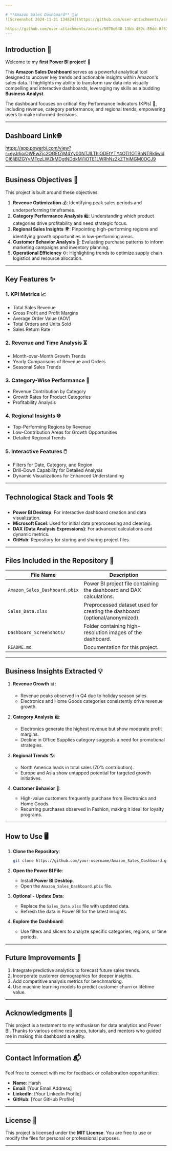 ```yaml
---

# **Amazon Sales Dashboard** 🚀📊  
![Screenshot 2024-11-21 134824](https://github.com/user-attachments/assets/2baf88af-8e9d-4c66-af55-82b8a8880574)

https://github.com/user-attachments/assets/5070e648-13bb-459c-89dd-0f5714793c9f
---
```


## **Introduction** 🌟  

Welcome to my **first Power BI project**! 🎉  

This **Amazon Sales Dashboard** serves as a powerful analytical tool designed to uncover key trends and actionable insights within Amazon's sales data. It highlights my ability to transform raw data into visually compelling and interactive dashboards, leveraging my skills as a budding **Business Analyst**.  

The dashboard focuses on critical Key Performance Indicators (KPIs) 🧮, including revenue, category performance, and regional trends, empowering users to make informed decisions.  

---
## **Dashboard Link**🌐 
https://app.powerbi.com/view?r=eyJrIjoiOWEwZjc2OGEtZjM4Yy00NTJlLThlODEtYTY4OTI1OTBhNTRkIiwidCI6IjBlZGYyMTgzLWZkMDgtNDdkMi1iOTE1LWRhNzZkZThjMGM0OCJ9

---
## **Business Objectives** 🎯  

This project is built around these objectives:  

1. **Revenue Optimization** 💰: Identifying peak sales periods and underperforming timeframes.  
2. **Category Performance Analysis** 🛍️: Understanding which product categories drive profitability and need strategic focus.  
3. **Regional Sales Insights** 🌍: Pinpointing high-performing regions and identifying growth opportunities in low-performing areas.  
4. **Customer Behavior Analysis** 👥: Evaluating purchase patterns to inform marketing campaigns and inventory planning.  
5. **Operational Efficiency** ⚙️: Highlighting trends to optimize supply chain logistics and resource allocation.  

---

## **Key Features** ✨  

### **1. KPI Metrics** 📈  
   - Total Sales Revenue  
   - Gross Profit and Profit Margins  
   - Average Order Value (AOV)  
   - Total Orders and Units Sold  
   - Sales Return Rate  

### **2. Revenue and Time Analysis** ⏳  
   - Month-over-Month Growth Trends  
   - Yearly Comparisons of Revenue and Orders  
   - Seasonal Sales Trends  

### **3. Category-Wise Performance** 🛒  
   - Revenue Contribution by Category  
   - Growth Rates for Product Categories  
   - Profitability Analysis  

### **4. Regional Insights** 🌐  
   - Top-Performing Regions by Revenue  
   - Low-Contribution Areas for Growth Opportunities  
   - Detailed Regional Trends  

### **5. Interactive Features** 🖱️  
   - Filters for Date, Category, and Region  
   - Drill-Down Capability for Detailed Analysis  
   - Dynamic Visualizations for Enhanced Understanding  

---

## **Technological Stack and Tools** 🛠️  

- **Power BI Desktop**: For interactive dashboard creation and data visualization.  
- **Microsoft Excel**: Used for initial data preprocessing and cleaning.  
- **DAX (Data Analysis Expressions)**: For advanced calculations and dynamic metrics.  
- **GitHub**: Repository for storing and sharing project files.  

---

## **Files Included in the Repository** 📂  

| **File Name**                  | **Description**                                                                 |  
|--------------------------------|---------------------------------------------------------------------------------|  
| `Amazon_Sales_Dashboard.pbix`  | Power BI project file containing the dashboard and DAX calculations.            |  
| `Sales_Data.xlsx`              | Preprocessed dataset used for creating the dashboard (optional/anonymized).     |  
| `Dashboard_Screenshots/`       | Folder containing high-resolution images of the dashboard.                      |  
| `README.md`                    | Documentation for this project.                                                |  

---

## **Business Insights Extracted** 💡  

1. **Revenue Growth** 📊:  
   - Revenue peaks observed in Q4 due to holiday season sales.  
   - Electronics and Home Goods categories consistently drive revenue growth.  

2. **Category Analysis** 🛍️:  
   - Electronics generate the highest revenue but show moderate profit margins.  
   - Decline in Office Supplies category suggests a need for promotional strategies.  

3. **Regional Trends** 🌎:  
   - North America leads in total sales (70% contribution).  
   - Europe and Asia show untapped potential for targeted growth initiatives.  

4. **Customer Behavior** 👥:  
   - High-value customers frequently purchase from Electronics and Home Goods.  
   - Recurring purchases observed in Fashion, making it ideal for loyalty programs.  

---

## **How to Use** 🖥️  

1. **Clone the Repository**:  
   ```bash  
   git clone https://github.com/your-username/Amazon_Sales_Dashboard.git  
   ```  

2. **Open the Power BI File**:  
   - Install **Power BI Desktop**.  
   - Open the `Amazon_Sales_Dashboard.pbix` file.  

3. **Optional - Update Data**:  
   - Replace the `Sales_Data.xlsx` file with updated data.  
   - Refresh the data in Power BI for the latest insights.  

4. **Explore the Dashboard**:  
   - Use filters and slicers to analyze specific categories, regions, or time periods.  

---

## **Future Improvements** 🔮  

1. Integrate predictive analytics to forecast future sales trends.  
2. Incorporate customer demographics for deeper insights.  
3. Add competitive analysis metrics for benchmarking.  
4. Use machine learning models to predict customer churn or lifetime value.  

---

## **Acknowledgments** 🙏  

This project is a testament to my enthusiasm for data analytics and Power BI. Thanks to various online resources, tutorials, and mentors who guided me in making this dashboard a reality.  

---

## **Contact Information** 📬  

Feel free to connect with me for feedback or collaboration opportunities:  

- **Name**: Harsh  
- **Email**: [Your Email Address]  
- **LinkedIn**: [Your LinkedIn Profile]  
- **GitHub**: [Your GitHub Profile]  

---

## **License** 📜  

This project is licensed under the **MIT License**. You are free to use or modify the files for personal or professional purposes.  

---

